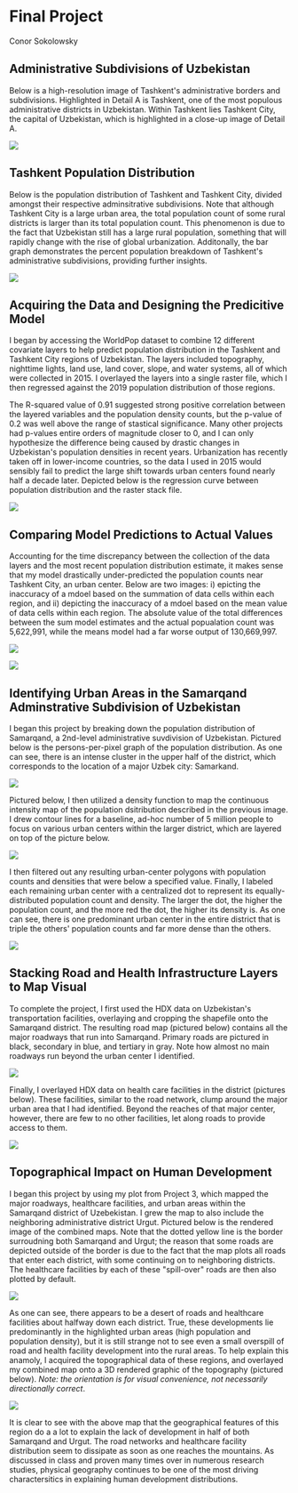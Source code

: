 # Final Project

Conor Sokolowsky

## Administrative Subdivisions of Uzbekistan

Below is a high-resolution image of Tashkent's administrative borders and subdivisions. Highlighted in Detail A is Tashkent, one of the most populous administrative districts in Uzbekistan. Within Tashkent lies Tashkent City, the capital of Uzbekistan, which is highlighted in a close-up image of Detail A.

![](UzbekistanBoundaries.png)

## Tashkent Population Distribution

Below is the population distribution of Tashkent and Tashkent City, divided amongst their respective adminsitrative subdivisions. Note that although Tashkent City is a large urban area, the total population count of some rural districts is larger than its total population count. This phenomenon is due to the fact that Uzbekistan still has a large rural population, something that will rapidly change with the rise of global urbanization. Additonally, the bar graph demonstrates the percent population breakdown of Tashkent's administrative subdivisions, providing further insights.

![](TashkentPopPlots.png)

## Acquiring the Data and Designing the Predicitive Model

I began by accessing the WorldPop dataset to combine 12 different covariate layers to help predict population distribution in the Tashkent and Tashkent City regions of Uzbekistan. The layers included topography, nighttime lights, land use, land cover, slope, and water systems, all of which were collected in 2015. I overlayed the layers into a single raster file, which I then regressed against the 2019 population distribution of those regions. 

The R-squared value of 0.91 suggested strong positive correlation between the layered variables and the population density counts, but the p-value of 0.2 was well above the range of stastical significance. Many other projects had p-values entire orders of magnitude closer to 0, and I can only hypothesize the difference being caused by drastic changes in Uzbekistan's population densities in recent years. Urbanization has recently taken off in lower-income countries, so the data I used in 2015 would sensibly fail to predict the large shift towards urban centers found nearly half a decade later. Depicted below is the regression curve between population distribution and the raster stack file.

![](regression.png)

## Comparing Model Predictions to Actual Values

Accounting for the time discrepancy between the collection of the data layers and the most recent population distribution estimate, it makes sense that my model drastically under-predicted the population counts near Tashkent City, an urban center. Below are two images: i) epicting the inaccuracy of a mdoel based on the summation of data cells within each region, and ii) depicting the inaccuracy of a mdoel based on the mean value of data cells within each region. The absolute value of the total differences between the sum model estimates and the actual popualation count was 5,622,991, while the means model had a far worse output of 130,669,997.

![](SumsModel.png)

![](MeansModel.png)

## Identifying Urban Areas in the Samarqand Adminstrative Subdivision of Uzbekistan

I began this project by breaking down the population distribution of Samarqand, a 2nd-level administrative suvdivision of Uzbekistan. Pictured below is the persons-per-pixel graph of the population distribution. As one can see, there is an intense cluster in the upper half of the district, which corresponds to the location of a major Uzbek city: Samarkand.

![](pop19.png)

Pictured below, I then utilized a density function to map the continuous intensity map of the population dsitribution described in the previous image. I drew contour lines for a baseline, ad-hoc number of 5 million people to focus on various urban centers within the larger district, which are layered on top of the picture below.

![](density.png)

I then filtered out any resulting urban-center polygons with population counts and densities that were below a specified value. Finally, I labeled each remaining urban center with a centralized dot to represent its equally-distributed population count and density. The larger the dot, the higher the population count, and the more red the dot, the higher its density is. As one can see, there is one predominant urban center in the entire district that is triple the others' population counts and far more dense than the others.

![](samarqand_urban_areas.png)

## Stacking Road and Health Infrastructure Layers to Map Visual

To complete the project, I first used the HDX data on Uzbekistan's transportation facilities, overlaying and cropping the shapefile onto the Samarqand district. The resulting road map (pictured below) contains all the major roadways that run into Samarqand. Primary roads are pictured in black, secondary in blue, and tertiary in gray. Note how almost no main roadways run beyond the urban center I identified.

![](samarqand_roads.png)

Finally, I overlayed HDX data on health care facilities in the district (pictures below). These facilities, similar to the road network, clump around the major urban area that I had identified. Beyond the reaches of that major center, however, there are few to no other facilities, let along roads to provide access to them.

![](samarqand_access_to_hcf.png)

## Topographical Impact on Human Development

I began this project by using my plot from Project 3, which mapped the major roadways, healthcare facilities, and urban areas within the Samarqand district of Uzebekistan. I grew the map to also include the neighboring administrative district Urgut. Pictured below is the rendered image of the combined maps. Note that the dotted yellow line is the border surroudning both Samarqand and Urgut; the reason that some roads are depicted outside of the border is due to the fact that the map plots all roads that enter each district, with some continuing on to neighboring districts. The healthcare facilities by each of these "spill-over" roads are then also plotted by default.

![](combined.png)

As one can see, there appears to be a desert of roads and healthcare facilities about halfway down each district. True, these developments lie predominantly in the highlighted urban areas (high population and population density), but it is still strange not to see even a small overspill of road and health facility development into the rural areas. To help explain this anamoly, I acquired the topographical data of these regions, and overlayed my combined map onto a 3D rendered graphic of the topography (pictured below). *Note: the orientation is for visual convenience, not necessarily directionally correct*.

![](topography.png)

It is clear to see with the above map that the geographical features of this region do a a lot to explain the lack of development in half of both Samarqand and Urgut. The road networks and healthcare facility distribution seem to dissipate as soon as one reaches the mountains. As discussed in class and proven many times over in numerous research studies, physical geography continues to be one of the most driving charactersitics in explaining human development distributions.

